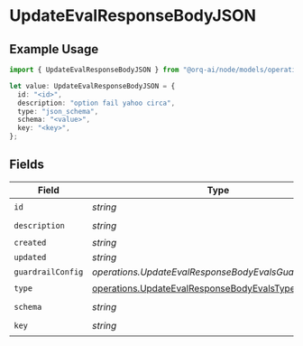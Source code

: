 # UpdateEvalResponseBodyJSON

## Example Usage

```typescript
import { UpdateEvalResponseBodyJSON } from "@orq-ai/node/models/operations";

let value: UpdateEvalResponseBodyJSON = {
  id: "<id>",
  description: "option fail yahoo circa",
  type: "json_schema",
  schema: "<value>",
  key: "<key>",
};
```

## Fields

| Field                                                                                                    | Type                                                                                                     | Required                                                                                                 | Description                                                                                              |
| -------------------------------------------------------------------------------------------------------- | -------------------------------------------------------------------------------------------------------- | -------------------------------------------------------------------------------------------------------- | -------------------------------------------------------------------------------------------------------- |
| `id`                                                                                                     | *string*                                                                                                 | :heavy_check_mark:                                                                                       | N/A                                                                                                      |
| `description`                                                                                            | *string*                                                                                                 | :heavy_check_mark:                                                                                       | N/A                                                                                                      |
| `created`                                                                                                | *string*                                                                                                 | :heavy_minus_sign:                                                                                       | N/A                                                                                                      |
| `updated`                                                                                                | *string*                                                                                                 | :heavy_minus_sign:                                                                                       | N/A                                                                                                      |
| `guardrailConfig`                                                                                        | *operations.UpdateEvalResponseBodyEvalsGuardrailConfig*                                                  | :heavy_minus_sign:                                                                                       | N/A                                                                                                      |
| `type`                                                                                                   | [operations.UpdateEvalResponseBodyEvalsType](../../models/operations/updateevalresponsebodyevalstype.md) | :heavy_check_mark:                                                                                       | N/A                                                                                                      |
| `schema`                                                                                                 | *string*                                                                                                 | :heavy_check_mark:                                                                                       | N/A                                                                                                      |
| `key`                                                                                                    | *string*                                                                                                 | :heavy_check_mark:                                                                                       | N/A                                                                                                      |